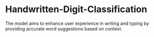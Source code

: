 # Handwritten-Digit-Classification
The model aims to enhance user experience in writing and typing by providing accurate word suggestions based on context.
